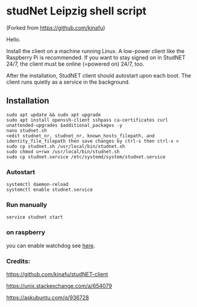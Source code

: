 # studNet Leipzig shell script

(Forked from https://github.com/kinafu)

Hello.

Install the client on a machine running Linux. A low-power client like the Raspberry Pi is recommended.
If you want to stay signed on in StudNET 24/7, the client must be online (=powered on) 24/7, too.

After the installation, StudNET client should autostart upon each boot.
The client runs quietly as a service in the background.

## Installation

    sudo apt update && sudo apt upgrade
    sudo apt install openssh-client sshpass ca-certificates curl unattended-upgrades $additional_packages -y
    nano studnet.sh
    <edit studnet_nr, studnet_nr, known_hosts_filepath, and identity_file_filepath then save changes by ctrl-s then ctrl-x >
    sudo cp studnet.sh /usr/local/bin/studnet.sh
    sudo chmod u+rwx /usr/local/bin/studnet.sh
    sudo cp studnet.service /etc/systemd/system/studnet.service

### Autostart
    systemctl daemon-reload
    systemctl enable studnet.service
### Run manually
    service studnet start

### on raspberry
you can enable watchdog see [here](https://github.com/kinafu/studNET-client/blob/master/installer.sh).

### Credits:
https://github.com/kinafu/studNET-client

https://unix.stackexchange.com/a/654079

https://askubuntu.com/q/936728

